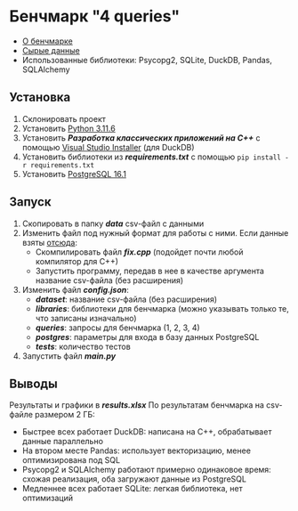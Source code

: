 # Бенчмарк "4 queries"
- [О бенчмарке](https://medium.unum.cloud/pandas-cudf-modin-arrow-spark-and-a-billion-taxirides-f85973bfafd5)
- [Сырые данные](https://github.com/toddwschneider/nyc-taxi-data)
- Использованные библиотеки: Psycopg2, SQLite, DuckDB, Pandas, SQLAlchemy

## Установка
1. Склонировать проект
2. Установить [Python 3.11.6](https://www.python.org/downloads/release/python-3116/)
3. Установить ***Разработка классических приложений на C++*** с помощью [Visual Studio Installer](https://visualstudio.microsoft.com/ru/visual-cpp-build-tools/) (для DuckDB)
4. Установить библиотеки из ***requirements.txt*** с помощью `pip install -r requirements.txt`
5. Установить [PostgreSQL 16.1](https://www.enterprisedb.com/downloads/postgres-postgresql-downloads)

## Запуск
1. Скопировать в папку ***data*** csv-файл с данными
2. Изменить файл под нужный формат для работы с ними. Если данные взяты [отсюда](https://drive.google.com/drive/folders/1usY-4CxLIz_8izBB9uAbg-JQEKSkPMg6):
   - Скомпилировать файл ***fix.cpp*** (подойдет почти любой компилятор для C++)
   - Запустить программу, передав в нее в качестве аргумента название csv-файла (без расширения)
3. Изменить файл ***config.json***:
   - ***dataset***: название csv-файла (без расширения)
   - ***libraries***: библиотеки для бенчмарка (можно указывать только те, что записаны изначально)
   - ***queries***: запросы для бенчмарка (1, 2, 3, 4)
   - ***postgres***: параметры для входа в базу данных PostgreSQL
   - ***tests***: количество тестов
4. Запустить файл ***main.py***

## Выводы
Результаты и графики в ***results.xlsx***
По результатам бенчмарка на csv-файле размером 2 ГБ:
- Быстрее всех работает DuckDB: написана на C++, обрабатывает данные параллельно
- На втором месте Pandas: использует векторизацию, менее оптимизирована под SQL
- Psycopg2 и SQLAlchemy работают примерно одинаковое время: схожая реализация, оба загружают данные из PostgreSQL
- Медленнее всех работает SQLite: легкая библиотека, нет оптимизаций
